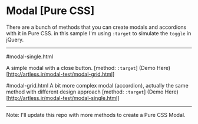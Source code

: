 # Modal [Pure CSS]
There are a bunch of methods that you can create modals and accordions with it in Pure CSS. in this sample I'm using `:target` to simulate the `toggle` in jQuery.

---

#modal-single.html

A simple modal with a close button. [method: `:target`]
(Demo Here)[http://artless.ir/modal-test/modal-grid.html]


#modal-grid.html
A bit more complex modal (accordion), actually the same method with different design approach [method: `:target`]
(Demo Here)[http://artless.ir/modal-test/modal-single.html]

---

Note: I'll update this repo with more methods to create a Pure CSS Modal.